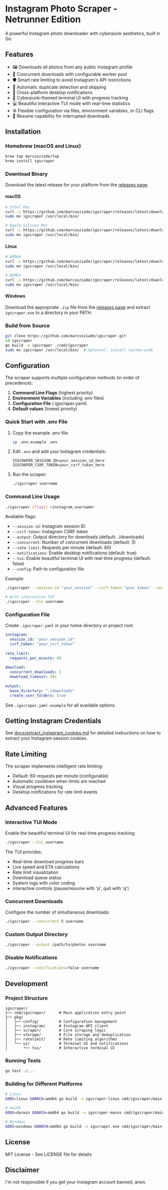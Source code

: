 # Instagram Photo Scraper - Netrunner Edition

A powerful Instagram photo downloader with cyberpunk aesthetics, built in Go.

## Features

- 🖼️ Downloads all photos from any public Instagram profile
- 🚀 Concurrent downloads with configurable worker pool
- 🛡️ Smart rate limiting to avoid Instagram's API restrictions
- 📁 Automatic duplicate detection and skipping
- 🔔 Cross-platform desktop notifications
- 🎨 Cyberpunk-themed terminal UI with progress tracking
- 💻 Beautiful interactive TUI mode with real-time statistics
- ⚙️ Flexible configuration via files, environment variables, or CLI flags
- 🔄 Resume capability for interrupted downloads

## Installation

### Homebrew (macOS and Linux)

```bash
brew tap marcusziade/tap
brew install igscraper
```

### Download Binary

Download the latest release for your platform from the [releases page](https://github.com/marcusziade/igscraper/releases).

#### macOS
```bash
# Intel Mac
curl -L https://github.com/marcusziade/igscraper/releases/latest/download/igscraper_Darwin_x86_64.tar.gz | tar xz
sudo mv igscraper /usr/local/bin/

# Apple Silicon Mac
curl -L https://github.com/marcusziade/igscraper/releases/latest/download/igscraper_Darwin_arm64.tar.gz | tar xz
sudo mv igscraper /usr/local/bin/
```

#### Linux
```bash
# AMD64
curl -L https://github.com/marcusziade/igscraper/releases/latest/download/igscraper_Linux_x86_64.tar.gz | tar xz
sudo mv igscraper /usr/local/bin/

# ARM64
curl -L https://github.com/marcusziade/igscraper/releases/latest/download/igscraper_Linux_arm64.tar.gz | tar xz
sudo mv igscraper /usr/local/bin/
```

#### Windows

Download the appropriate `.zip` file from the [releases page](https://github.com/marcusziade/igscraper/releases) and extract `igscraper.exe` to a directory in your PATH.

### Build from Source

```bash
git clone https://github.com/marcusziade/igscraper.git
cd igscraper
go build -o igscraper ./cmd/igscraper
sudo mv igscraper /usr/local/bin/  # Optional: install system-wide
```

## Configuration

The scraper supports multiple configuration methods (in order of precedence):

1. **Command Line Flags** (highest priority)
2. **Environment Variables** (including .env files)
3. **Configuration File** (.igscraper.yaml)
4. **Default values** (lowest priority)

### Quick Start with .env File

1. Copy the example .env file:
   ```bash
   cp .env.example .env
   ```

2. Edit `.env` and add your Instagram credentials:
   ```env
   IGSCRAPER_SESSION_ID=your_session_id_here
   IGSCRAPER_CSRF_TOKEN=your_csrf_token_here
   ```

3. Run the scraper:
   ```bash
   ./igscraper username
   ```

### Command Line Usage

```bash
./igscraper [flags] <instagram_username>
```

Available flags:
- `--session-id`: Instagram session ID
- `--csrf-token`: Instagram CSRF token
- `--output`: Output directory for downloads (default: ./downloads)
- `--concurrent`: Number of concurrent downloads (default: 3)
- `--rate-limit`: Requests per minute (default: 60)
- `--notifications`: Enable desktop notifications (default: true)
- `--tui`: Enable beautiful terminal UI with real-time progress (default: false)
- `--config`: Path to configuration file

Example:
```bash
./igscraper --session-id "your_session" --csrf-token "your_token" --output "./photos" zuck

# With interactive TUI
./igscraper --tui username
```

### Configuration File

Create `.igscraper.yaml` in your home directory or project root:

```yaml
instagram:
  session_id: "your_session_id"
  csrf_token: "your_csrf_token"
  
rate_limit:
  requests_per_minute: 60
  
download:
  concurrent_downloads: 3
  download_timeout: 30s
  
output:
  base_directory: "./downloads"
  create_user_folders: true
```

See `.igscraper.yaml.example` for all available options.

## Getting Instagram Credentials

See [docs/extract_instagram_cookies.md](docs/extract_instagram_cookies.md) for detailed instructions on how to extract your Instagram session cookies.

## Rate Limiting

The scraper implements intelligent rate limiting:
- Default: 60 requests per minute (configurable)
- Automatic cooldown when limits are reached
- Visual progress tracking
- Desktop notifications for rate limit events

## Advanced Features

### Interactive TUI Mode

Enable the beautiful terminal UI for real-time progress tracking:

```bash
./igscraper --tui username
```

The TUI provides:
- Real-time download progress bars
- Live speed and ETA calculations
- Rate limit visualization
- Download queue status
- System logs with color coding
- Interactive controls (pause/resume with 'p', quit with 'q')

### Concurrent Downloads
Configure the number of simultaneous downloads:
```bash
./igscraper --concurrent 5 username
```

### Custom Output Directory
```bash
./igscraper --output /path/to/photos username
```

### Disable Notifications
```bash
./igscraper --notifications=false username
```

## Development

### Project Structure
```
igscraper/
├── cmd/igscraper/      # Main application entry point
├── pkg/
│   ├── config/         # Configuration management
│   ├── instagram/      # Instagram API client
│   ├── scraper/        # Core scraping logic
│   ├── storage/        # File storage and deduplication
│   ├── ratelimit/      # Rate limiting algorithms
│   └── ui/             # Terminal UI and notifications
│       └── tui/        # Interactive terminal UI
```

### Running Tests
```bash
go test ./...
```

### Building for Different Platforms
```bash
# Linux
GOOS=linux GOARCH=amd64 go build -o igscraper-linux cmd/igscraper/main.go

# macOS
GOOS=darwin GOARCH=amd64 go build -o igscraper-macos cmd/igscraper/main.go

# Windows
GOOS=windows GOARCH=amd64 go build -o igscraper.exe cmd/igscraper/main.go
```

## License

MIT License - See LICENSE file for details

## Disclaimer

I'm not responsible if you get your Instagram account banned, anon.

